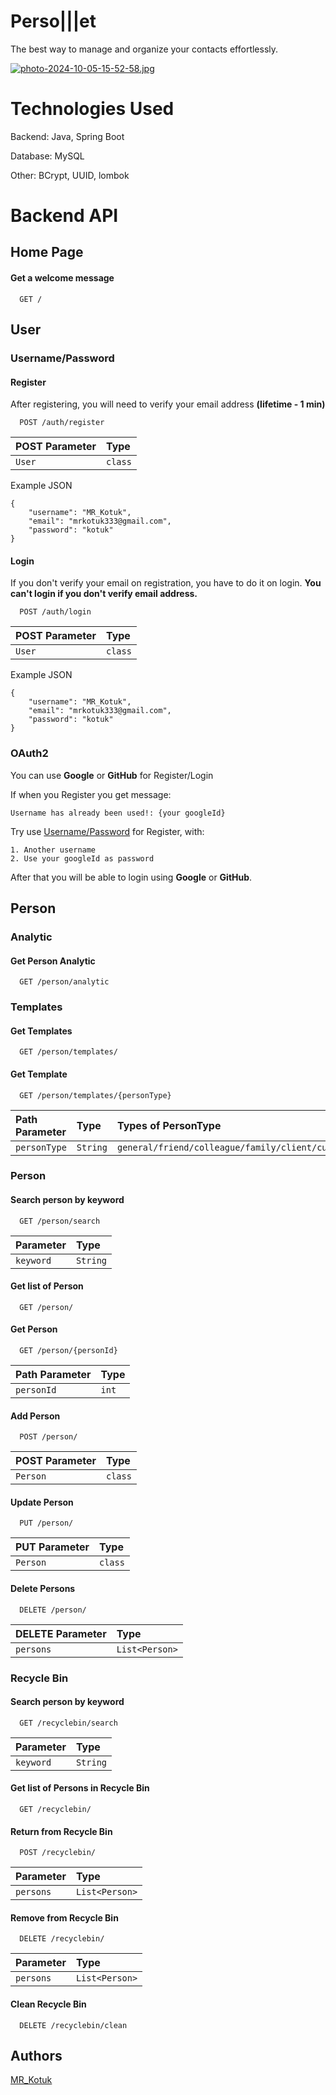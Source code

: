# Perso|||et
The best way to manage and organize your contacts effortlessly.

[![photo-2024-10-05-15-52-58.jpg](https://i.postimg.cc/Fz8bqDNJ/photo-2024-10-05-15-52-58.jpg)](https://postimg.cc/Pvb8vbLt)

# Technologies Used
Backend: Java, Spring Boot

Database: MySQL

Other: BCrypt, UUID, lombok

# Backend API

## Home Page
#### Get a welcome message
```
  GET /
```

## User
### Username/Password
#### Register
After registering, you will need to verify your email address **(lifetime - 1 min)**
```
  POST /auth/register
```
| POST Parameter | Type     |
| :-------- | :------- |
| `User` | `class` |

Example JSON
```
{
    "username": "MR_Kotuk",
    "email": "mrkotuk333@gmail.com",
    "password": "kotuk"
}
```

#### Login
If you don't verify your email on registration, you have to do it on login. 
**You can't login if you don't verify email address.**
```
  POST /auth/login
```
| POST Parameter | Type     |
| :-------- | :------- |
| `User` | `class` |

Example JSON
```
{
    "username": "MR_Kotuk",
    "email": "mrkotuk333@gmail.com",
    "password": "kotuk"
}
```

### OAuth2

You can use **Google** or **GitHub** for Register/Login

If when you Register you get message:
```
Username has already been used!: {your googleId}
```
Try use [Username/Password](https://github.com/MR-Kotuk/PersoNet?tab=readme-ov-file#usernamepassword) for Register, with:

    1. Another username
    2. Use your googleId as password

After that you will be able to login using **Google** or **GitHub**.

## Person

### Analytic
#### Get Person Analytic
```
  GET /person/analytic
```

### Templates
#### Get Templates
```
  GET /person/templates/
```

#### Get Template
```
  GET /person/templates/{personType}
```
| Path Parameter | Type     | Types of PersonType                |
| :-------- | :------- | :------------------------- |
| `personType` | `String` | `general/friend/colleague/family/client/custom` |

### Person
#### Search person by keyword
```
  GET /person/search
```
| Parameter | Type     |
| :-------- | :------- |
| `keyword` | `String` |

#### Get list of Person
```
  GET /person/
```

#### Get Person
```
  GET /person/{personId}
```
| Path Parameter | Type     |
| :-------- | :------- |
| `personId` | `int` |

#### Add Person
```
  POST /person/
```
| POST Parameter | Type     |
| :-------- | :------- |
| `Person` | `class` |

#### Update Person
```
  PUT /person/
```
| PUT Parameter | Type     |
| :-------- | :------- |
| `Person` | `class` |

#### Delete Persons
```
  DELETE /person/
```
| DELETE Parameter | Type     |
| :-------- | :------- |
| `persons` | `List<Person>` |


### Recycle Bin
#### Search person by keyword
```
  GET /recyclebin/search
```
| Parameter | Type     |
| :-------- | :------- |
| `keyword` | `String` |

#### Get list of Persons in Recycle Bin
```
  GET /recyclebin/
```

#### Return from Recycle Bin
```
  POST /recyclebin/
```
| Parameter | Type     |
| :-------- | :------- |
| `persons` | `List<Person>` |

#### Remove from Recycle Bin
```
  DELETE /recyclebin/
```
| Parameter | Type     |
| :-------- | :------- |
| `persons` | `List<Person>` |

#### Clean Recycle Bin
```
  DELETE /recyclebin/clean
```

## Authors

[MR_Kotuk](https://github.com/MR-Kotuk)
